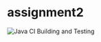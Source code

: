 # assignment2 
![Java CI Building and Testing](https://github.com/alecava41/assignment2/actions/workflows/build.yml/badge.svg)
